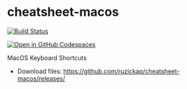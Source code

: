 # cheatsheet-macos

[![Build Status](https://github.com/ruzickap/cheatsheet-macos/workflows/latex-build/badge.svg)](https://github.com/ruzickap/cheatsheet-macos)

[![Open in GitHub Codespaces](https://github.com/codespaces/badge.svg)](https://codespaces.new/ruzickap/cheatsheet-macos)

MacOS Keyboard Shortcuts

* Download files: <https://github.com/ruzickap/cheatsheet-macos/releases/>

